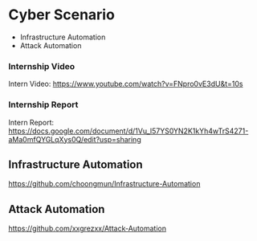 Cyber Scenario
=============
* Infrastructure Automation
* Attack Automation

### Internship Video ###
Intern Video: https://www.youtube.com/watch?v=FNpro0vE3dU&t=10s

### Internship Report ###
Intern Report: https://docs.google.com/document/d/1Vu_l57YS0YN2K1kYh4wTrS4271-aMa0mfQYGLqXys0Q/edit?usp=sharing

Infrastructure Automation
---------------
https://github.com/choongmun/Infrastructure-Automation

Attack Automation
---------------
https://github.com/xxgrezxx/Attack-Automation
